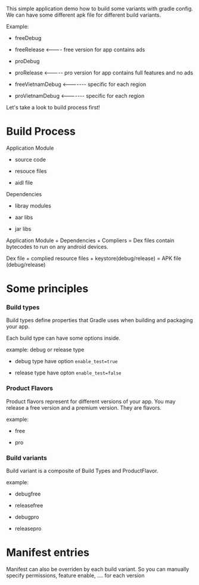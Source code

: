 This simple application demo how to build some variants with gradle config. We can have some different apk file for different build variants.

Example:

- freeDebug

- freeRelease <---- free version for app contains ads

- proDebug

- proRelease <----- pro version for app contains full features and no ads

- freeVietnamDebug <------- specific for each region

- proVietnamDebug <------- specific for each region

Let's take a look to build process first!

# Build Process

Application Module
- source code

- resouce files

- aidl file

Dependencies
- libray modules

- aar libs

- jar libs

Application Module + Dependencies  + Compliers = Dex files contain bytecodes to run on any android devices.


Dex file + complied resource files  + keystore(debug/release) = APK file (debug/release)


# Some principles

### Build types 

Build types define properties that Gradle uses when building and packaging your app.

Each build type can have some options inside.

example: debug or release type

- debug type have option `enable_test=true`

- release type have opton `enable_test=false`

### Product Flavors

Product flavors represent for different versions of your app. You may release a free version and a premium version. They are flavors.

example:

- free

- pro

### Build variants

Build variant is a composite of Build Types and ProductFlavor. 

example:

- debugfree

- releasefree

- debugpro

- releasepro

# Manifest entries

Manifest can also be overriden by each build variant. So you can manually specify permissions, feature enable, .... for each version


